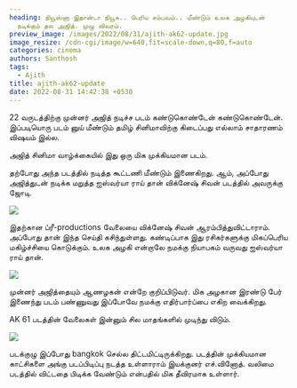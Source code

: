 ```yaml
---
heading: நியூஸ்னா இதான்டா நியூசு.. பெரிய சம்பவம்.. மீண்டும் உலக அழகியுடன்
  நடிக்கும் தல அஜித். முழு விவரம்.
preview_image: /images/2022/08/31/ajith-ak62-update.jpg
image_resize: /cdn-cgi/image/w=640,fit=scale-down,q=80,f=auto
categories: cinema
authors: Santhosh
tags:
  - Ajith
title: ajith-ak62-update
date: 2022-08-31 14:42:38 +0530
---
```

22 வருடத்திற்கு முன்னர் அஜித் நடிச்ச படம் கண்டுகொண்டேன் கண்டுகொண்டேன். இப்படியொரு படம் னுய் மீண்டும் தமிழ் சினிமாவிற்கு கிடைப்பது எல்லாம் சாதாரணம் விஷயம் இல்ல.

அஜித் சினிமா வாழ்க்கையில் இது ஒரு மிக முக்கியமான படம்.

தற்போது அந்த படத்தில் நடித்த கூட்டணி மீண்டும் இணைகிறது. ஆம், அப்போது அஜித்துடன் நடிக்க மறுத்த ஐஸ்வர்யா ராய் தான் விக்னேஷ் சிவன் படத்தில் அவருக்கு ஜோடி.

![](/images/2022/08/31/ajith-aishwarya-rai-news.jpg)

இதற்கான ப்ரீ-productions வேலையை விக்னேஷ் சிவன் ஆரம்பித்துவிட்டாராம். அப்போது தான் இந்த செய்தி கசிந்துள்ளது. கண்டிப்பாக இது ரசிகர்களுக்கு மிகப்பெரிய மகிழ்ச்சியை கொடுக்கும். உலக அழகி என்றாலே நமக்கு நியாபகம் வருவது ஐஸ்வர்யா ராய் தான்.

![](/images/2022/08/31/ajith-aishwarya-rai-news-1.jpg)

முன்னர் அஜித்தையும் ஆணழகன் என்றே குறிப்பிடுவர். மிக அழகான இரண்டு பேர் இணைந்து படம் பண்ணுவது இப்போவே நமக்கு எதிர்பார்ப்பை எகிற வைக்கிறது.

AK 61 படத்தின் வேலைகள் இன்னும் சில மாதங்களில் முடிந்து விடும். 

![](/images/2022/08/31/ajith-aishwarya-rai-news-2.jpg)

படக்குழு இப்போது bangkok செல்ல திட்டமிட்டிருக்கிறது. படத்தின் முக்கியமான காட்சிகளை அங்கு படப்பிடிப்பு நடத்த உள்ளாராம் இயக்குனர் எச்.வினோத். வலிமை படத்தில் விட்டதை பிடிக்க வேண்டும் என்பதில் மிக தீவிரமாக உள்ளார்.